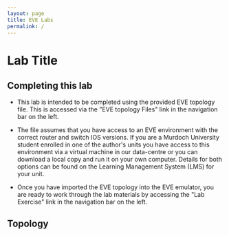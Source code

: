 ```yaml
---
layout: page
title: EVE Labs
permalink: /
---
```

# Lab Title

## Completing this lab
- This lab is intended to be completed using the provided EVE topology file.  This is accessed via the "EVE topology Files" link in the navigation bar on the left.

- The file assumes that you have access to an EVE environment with the correct router and switch IOS versions.  If you are a Murdoch University student enrolled in one of the author's units you have access to this environment via a virtual machine in our data-centre or you can download a local copy and run it on your own computer.  Details for both options can be found on the Learning Management System (LMS) for your unit.

- Once you have imported the EVE topology into the EVE emulator, you are ready to work through the lab materials by accessing the "Lab Exercise" link in the navigation bar on the left.

## Topology

